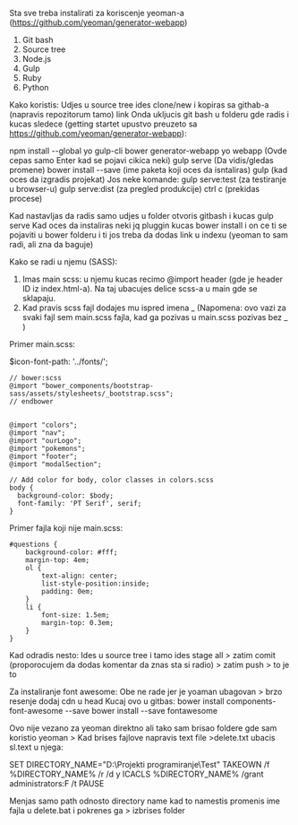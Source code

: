 Sta sve treba instalirati za koriscenje yeoman-a (https://github.com/yeoman/generator-webapp)

1. Git bash
2. Source tree
3. Node.js
4. Gulp
5. Ruby
6. Python

Kako koristis:
Udjes u source tree ides clone/new i kopiras sa githab-a (napravis repozitorum tamo) link
Onda ukljucis git bash u folderu gde radis i kucas sledece (getting startet upustvo preuzeto sa https://github.com/yeoman/generator-webapp):

npm install --global yo gulp-cli bower generator-webapp
yo webapp (Ovde cepas samo Enter kad se pojavi cikica neki)
gulp serve (Da vidis/gledas promene)
bower install --save <package>  (ime paketa koji oces da isntaliras)
gulp (kad oces da izgradis projekat)
Jos neke komande:
gulp serve:test (za testiranje u browser-u)
gulp serve:dist (za pregled produkcije)
ctrl c (prekidas procese)

Kad nastavljas da radis samo udjes u folder otvoris gitbash i kucas gulp serve
Kad oces da instaliras neki jq pluggin kucas bower install i on ce ti se pojaviti u bower folderu i ti jos treba da dodas link u indexu (yeoman to sam radi, ali zna da baguje)

Kako se radi u njemu (SASS): 
1. Imas main scss: u njemu kucas recimo @import header (gde je header ID iz index.html-a). Na taj ubacujes delice scss-a u main gde se sklapaju.
2. Kad pravis scss fajl dodajes mu ispred imena _   (Napomena: ovo vazi za svaki fajl sem main.scss fajla, kad ga pozivas u main.scss pozivas bez _ )

Primer main.scss:

$icon-font-path: '../fonts/';

	// bower:scss
	@import "bower_components/bootstrap-sass/assets/stylesheets/_bootstrap.scss";
	// endbower


	@import "colors";
	@import "nav";
	@import "ourLogo";
	@import "pokemons";
	@import "footer";
	@import "modalSection";

	// Add color for body, color classes in colors.scss
	body {
	  background-color: $body;
	  font-family: 'PT Serif', serif;
	}

Primer fajla koji nije main.scss:

	#questions {
		background-color: #fff;
		margin-top: 4em;
		ol {
	    	text-align: center; 
	    	list-style-position:inside;
	    	padding: 0em;
		}
		li {
			font-size: 1.5em;
			margin-top: 0.3em;
		}
	}


Kad odradis nesto: 
Ides u source tree i tamo ides stage all > zatim comit (proporocujem da dodas komentar da znas sta si radio) > zatim push > to je to

Za instaliranje font awesome:  Obe ne rade jer je yoaman ubagovan > brzo resenje dodaj cdn u head
Kucaj ovo u gitbas: bower install components-font-awesome --save
                    bower install --save fontawesome


Ovo nije vezano za yeoman direktno ali tako sam brisao foldere gde sam koristio yeoman > Kad brises fajlove napravis text file >delete.txt ubacis sl.text u njega:

SET DIRECTORY_NAME="D:\Projekti programiranje\Test"
TAKEOWN /f %DIRECTORY_NAME% /r /d y
ICACLS %DIRECTORY_NAME% /grant administrators:F /t
PAUSE

Menjas samo path odnosto directory name kad to namestis promenis ime fajla u delete.bat i pokrenes ga > izbrises folder